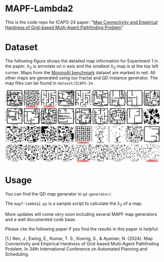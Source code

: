 # MAPF-Lambda2
This is the code repo for ICAPS-24 paper: "[Map Connectivity and Empirical Hardness of Grid-based Multi-Agent Pathfinding Problem](http://idm-lab.org/bib/abstracts/papers/icaps24c.pdf)"

# Dataset

The following figure shows the detailed map information for Experiment 1 in the paper. $\lambda_2$ is annotate on x-axis and the smallest $\lambda_2$ map is at the top left corner. Maps from the [MovingAI benchmark](https://movingai.com/benchmarks/mapf/index.html) dataset are marked in red. All other maps are generated using our fractal and QD instance generator. The map files can be found in `dataset/ICAPS-24`.

![map info](pics/icaps24_exp_1.png)

# Usage

You can find the QD map generator in `qd-generator/`.

The `mapf-lambda2.py` is a sample script to calculate the $\lambda_2$ of a map.

More updates will come very soon including several MAPF map generators and a well documented code base.

Please cite the following paper if you find the results in this paper is helpful:

[1.] Ren, J., Ewing, E., Kumar, T. S., Koenig, S., & Ayanian, N. (2024). Map Connectivity and Empirical Hardness of Grid-based Multi-Agent Pathfinding Problem. In 34th International Conference on Automated Planning and Scheduling.

